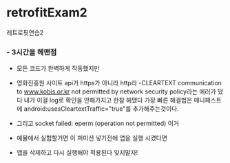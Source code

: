 # retrofitExam2
레트로핏연습2

### - 3시간을 헤맨점
- 모든 코드가 완벽하게 작동했지만
- 영화진흥원 사이트 api가 https가 아니라 http라
-CLEARTEXT communication to www.kobis.or.kr not permitted by network security policy라는 에러가 떴다 내가 이걸 log로 확인을 안해가지고 한참 헤맸다
 가장 빠른 해결법은 매니페스트에 android:usesCleartextTraffic="true"를 추가해주는것이다.

- 그리고 socket failed: eperm (operation not permitted) 이거 
- 예뮬에서 실험할거면 <uses-permission android:name="android.permission.INTERNET"/> 이 퍼미션 넣기전에 앱을 실행 시켰다면
- 앱을 삭제하고 다시 실행해야 적용된다 잊지말자!

